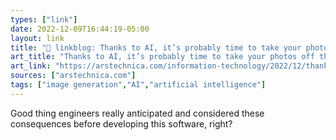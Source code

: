 ```yaml
---
types: ["link"]
date: 2022-12-09T16:44:19-05:00
layout: link
title: "🔗 linkblog: Thanks to AI, it’s probably time to take your photos off the Internet | Ars Technica'"
art_title: "Thanks to AI, it’s probably time to take your photos off the Internet | Ars Technica"
art_link: "https://arstechnica.com/information-technology/2022/12/thanks-to-ai-its-probably-time-to-take-your-photos-off-the-internet/"
sources: ["arstechnica.com"]
tags: ["image generation","AI","artificial intelligence"]
---
```

Good thing engineers really anticipated and considered these consequences before developing this software, right?  
 
